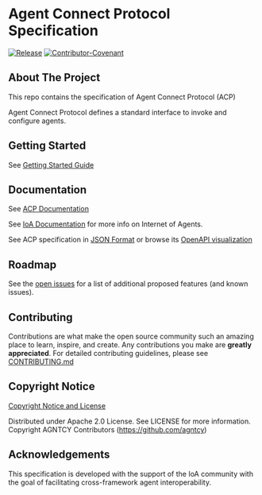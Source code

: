 # Agent Connect Protocol Specification

[![Release](https://img.shields.io/github/v/release/agntcy/acp-spec?display_name=tag)](CHANGELOG.md)
[![Contributor-Covenant](https://img.shields.io/badge/Contributor%20Covenant-2.1-fbab2c.svg)](CODE_OF_CONDUCT.md)

## About The Project

This repo contains the specification of Agent Connect Protocol (ACP)

Agent Connect Protocol defines a standard interface to invoke and configure agents.

## Getting Started

See [Getting Started Guide](docs/README.md#getting-started)


## Documentation

See [ACP Documentation](https://agntcy.github.io/acp-spec)

See [IoA Documentation](https://docs.agntcy.org) for more info on Internet of Agents.

See ACP specification in [JSON Format](openapi.json) or browse its [OpenAPI visualization](https://agntcy.github.io/acp-spec/docs/openapi.html)


## Roadmap

See the [open issues](https://github.com/agntcy/acp-spec/issues) for a list
of additional proposed features (and known issues).

## Contributing

Contributions are what make the open source community such an amazing place to
learn, inspire, and create. Any contributions you make are **greatly
appreciated**. For detailed contributing guidelines, please see
[CONTRIBUTING.md](docs/CONTRIBUTING.md)

## Copyright Notice

[Copyright Notice and License](./LICENSE)

Distributed under Apache 2.0 License. See LICENSE for more information.
Copyright AGNTCY Contributors (https://github.com/agntcy)

## Acknowledgements

This specification is developed with the support of the IoA community with the goal of facilitating cross-framework agent interoperability.
